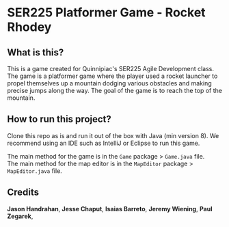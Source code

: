 # SER225 Platformer Game - Rocket Rhodey

## What is this?
This is a game created for Quinnipiac's SER225 Agile Development class.
The game is a platformer game where the player used a rocket launcher to propel themselves up a mountain dodging various obstacles and making precise jumps along the way. The goal of the game is to reach the top of the mountain.

## How to run this project?
Clone this repo as is and run it out of the box with Java (min version 8).
We recommend using an IDE such as IntelliJ or Eclipse to run this game.

The main method for the game is in the `Game` package > `Game.java` file.<br>
The main method for the map editor is in the `MapEditor` package > `MapEditor.java` file.

## Credits
**Jason Handrahan**,
**Jesse Chaput**,
**Isaias Barreto**,
**Jeremy Wiening**,
**Paul Zegarek**,
